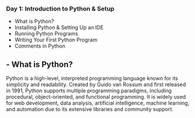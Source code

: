 ### Day 1: Introduction to Python & Setup
- What is Python?
- Installing Python & Setting Up an IDE
- Running Python Programs
- Writing Your First Python Program
- Comments in Python

## - What is Python?
Python is a high-level, interpreted programming language known for its simplicity and readability. Created by Guido van Rossum and first released in 1991, Python supports multiple programming paradigms, including procedural, object-oriented, and functional programming. It is widely used for web development, data analysis, artificial intelligence, machine learning, and automation due to its extensive libraries and community support.

